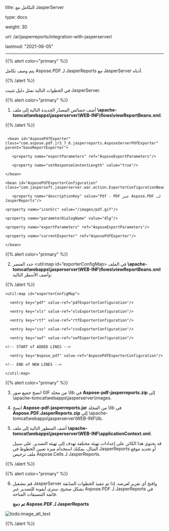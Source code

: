title: التكامل مع JasperServer

type: docs

weight: 30

url: /ar/jasperreports/integration-with-jasperserver/

lastmod: "2021-06-05"

---

{{% alert color="primary" %}}

يتم وصف تكامل Aspose.PDF لـ JasperReports مع JasperServer أدناه.

{{% /alert %}}

في الخطوات التالية <InstallDir> تمثل دليل تثبيت JasperServer.

{{% alert color="primary" %}}

1. أضف خصائص المصدّر الجديدة التالية إلى ملف **<InstallDir>\apache-tomcat\webapps\jasperserver\WEB-INF\flows\viewReportBeans.xml**.

{{% /alert %}}

```

 <bean id="AsposePdfExporter" class="com.aspose.pdf.jr3_7_0.jasperreports.AsposeServerPdfExporter" parent="baseReportExporter">

   <property name="exportParameters" ref="AsposeExportParameters"/>

   <property name="setResponseContentLength" value="true"/>

</bean>

<bean id="AsposePdfExporterConfiguration" class="com.jaspersoft.jasperserver.war.action.ExporterConfigurationBean">

   <property name="descriptionKey" value="Pdf - PDF عبر Aspose.PDF لـ JasperReports"/>
```

```
<property name="iconSrc" value="/images/pdf.gif"/>

<property name="parameterDialogName" value="dlg"/>

<property name="exportParameters" ref="AsposeExportParameters"/>

<property name="currentExporter" ref="AsposePdfExporter"/>

</bean>
```

{{% alert color="primary" %}}

2. حدد العنصر <util:map id=”exporterConfigMap> في الملف **<InstallDir>\apache-tomcat\webapps\jasperserver\WEB-INF\flows\viewReportBeans.xml** وأضف الأسطر التالية:

{{% /alert %}}

```
<util:map id="exporterConfigMap">

  <entry key="pdf" value-ref="pdfExporterConfiguration"/>

  <entry key="xls" value-ref="xlsExporterConfiguration"/>

  <entry key="rtf" value-ref="rtfExporterConfiguration"/>

  <entry key="csv" value-ref="csvExporterConfiguration"/>

  <entry key="swf" value-ref="swfExporterConfiguration"/>

<!-- START of ADDED LINES -->

  <entry key="Aspose_pdf" value-ref="AsposePdfExporterConfiguration"/>

<!-- END of NEW LINES -->

</util:map>
```

{{% alert color="primary" %}}


3. انسخ جميع صور GIF من مجلد \lib في **Aspose-pdf-jasperreports.zip** إلى <InstallDir>\apache-tomcat\webapps\jasperserver\images\.

4. انسخ **Aspose-pdf-jasperreports.jar** من المجلد \lib في **Aspose.PDF.JasperReports.zip** إلى <InstallDir>\apache-tomcat\webapps\jasperserver\WEB-INF\lib\.

5. أضف السطور التالية إلى ملف **<InstallDir>\apache-tomcat\webapps\jasperserver\WEB-INF\applicationContext.xml**.



   قد يحتوي هذا الكائن على إعدادات تهيئة مختلفة تهدف إلى تهيئة التصدير. على سبيل المثال، يمكنك استخدام ميزة تعيين الخطوط في JasperReports أو تحديد موقع ملف ترخيص Aspose.Cells لـ JasperReports.

  

{{% /alert %}}



<bean id="AsposeExportParameters" class="com.aspose.pdf.jr3_7_0.jasperreports.JrPdfExportParametersBean">

<property name="localizedFontMap" ref="localePdfFontMap"/>



<!-- قم بإلغاء التعليق لتطبيق ترخيص. تحقق من مسار الترخيص.

<property name="licenseFile" value="C:/jasperserver-3.0/apache-tomcat/webapps/


jasperserver/WEB-INF/Aspose.PDF.JasperReports.lic"/>
```


-->

</bean>



{{% alert color="primary" %}}



6. قم بتشغيل JasperServer وافتح أي تقرير لعرضه. إذا تم تنفيذ الخطوات السابقة بشكل صحيح، سترى أيقونة للتصدير عبر Aspose.PDF لـ JasperReports في قائمة التنسيقات المتاحة.



   **تم دمج Aspose.PDF لـ JasperReports**



![todo:image_alt_text](integration-with-jasperserver_1.png)



{{% /alert %}}
```